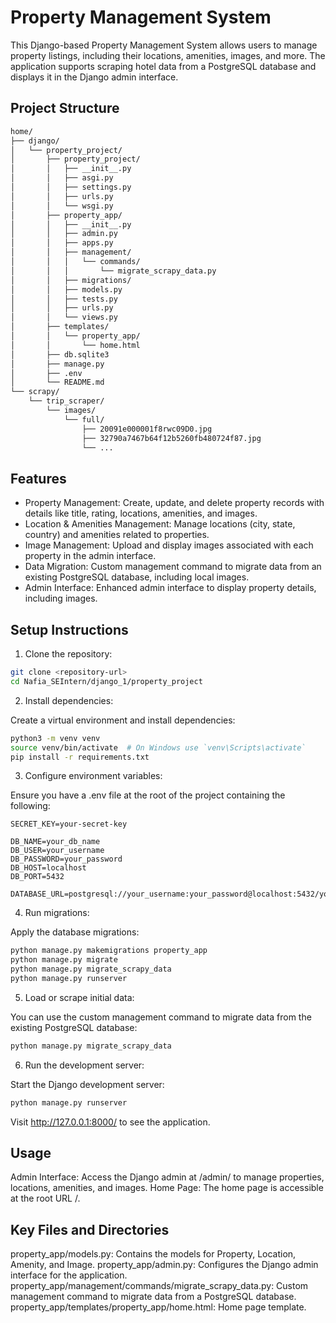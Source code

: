 # Property Management System

This Django-based Property Management System allows users to manage property listings, including their locations, amenities, images, and more. The application supports scraping hotel data from a PostgreSQL database and displays it in the Django admin interface.

## Project Structure

```bash
home/
├── django/
│   └── property_project/
│       ├── property_project/
│       │   ├── __init__.py
│       │   ├── asgi.py
│       │   ├── settings.py
│       │   ├── urls.py
│       │   └── wsgi.py
│       ├── property_app/
│       │   ├── __init__.py
│       │   ├── admin.py
│       │   ├── apps.py
│       │   ├── management/
│       │   │   └── commands/
│       │   │       └── migrate_scrapy_data.py
│       │   ├── migrations/
│       │   ├── models.py
│       │   ├── tests.py
│       │   ├── urls.py
│       │   └── views.py
│       ├── templates/
│       │   └── property_app/
│       │       └── home.html
│       ├── db.sqlite3
│       ├── manage.py
│       ├── .env
│       └── README.md
└── scrapy/
    └── trip_scraper/
        └── images/
            └── full/
                ├── 20091e000001f8rwc09D0.jpg
                ├── 32790a7467b64f12b5260fb480724f87.jpg
                └── ...
```

## Features
  - Property Management: Create, update, and delete property records with details like title, rating, locations, amenities, and images.
  - Location & Amenities Management: Manage locations (city, state, country) and amenities related to properties.
  - Image Management: Upload and display images associated with each property in the admin interface.
  - Data Migration: Custom management command to migrate data from an existing PostgreSQL database, including local images.
  - Admin Interface: Enhanced admin interface to display property details, including images.


## Setup Instructions

  1. Clone the repository:
  
  ```bash
  git clone <repository-url>
  cd Nafia_SEIntern/django_1/property_project
  ```

  2. Install dependencies:
  
  Create a virtual environment and install dependencies:
  
  ```bash
  python3 -m venv venv
  source venv/bin/activate  # On Windows use `venv\Scripts\activate`
  pip install -r requirements.txt
  ```

  3. Configure environment variables:
  
  Ensure you have a .env file at the root of the project containing the following:
  
  ```plaintext
  SECRET_KEY=your-secret-key

  DB_NAME=your_db_name
  DB_USER=your_username
  DB_PASSWORD=your_password
  DB_HOST=localhost
  DB_PORT=5432
  
  DATABASE_URL=postgresql://your_username:your_password@localhost:5432/your_db_name
  ```
  4. Run migrations:
  
  Apply the database migrations:
  
  ```bash
  python manage.py makemigrations property_app
  python manage.py migrate
  python manage.py migrate_scrapy_data
  python manage.py runserver
  ```

  5. Load or scrape initial data:
  
  You can use the custom management command to migrate data from the existing PostgreSQL 
  database:
    
  ```bash
  python manage.py migrate_scrapy_data
  ```

  6. Run the development server:
  
  Start the Django development server:
  
  ```bash
  python manage.py runserver
  ```

  Visit http://127.0.0.1:8000/ to see the application.


## Usage
  Admin Interface: Access the Django admin at /admin/ to manage properties, locations, amenities, and images.
  Home Page: The home page is accessible at the root URL /.


## Key Files and Directories
  property_app/models.py: Contains the models for Property, Location, Amenity, and Image.
  property_app/admin.py: Configures the Django admin interface for the application.
  property_app/management/commands/migrate_scrapy_data.py: Custom management command to migrate data from a PostgreSQL database.
  property_app/templates/property_app/home.html: Home page template.
  

